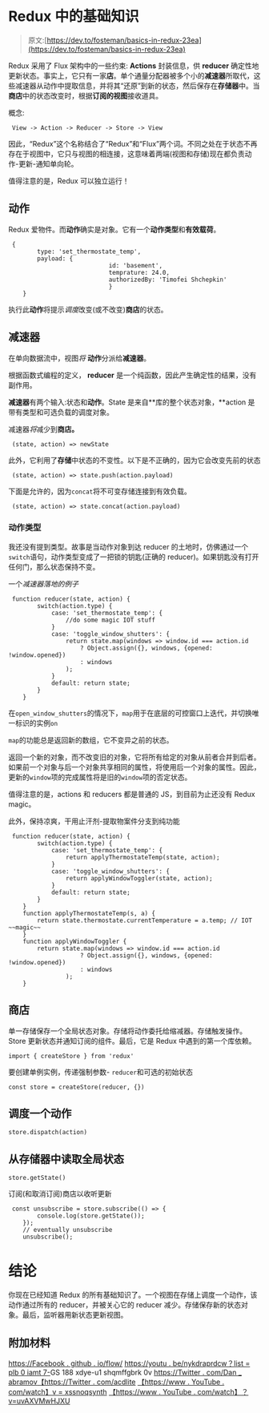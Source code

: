 # Redux 中的基础知识

> 原文:[https://dev.to/fosteman/basics-in-redux-23ea](https://dev.to/fosteman/basics-in-redux-23ea)

Redux 采用了 Flux 架构中的一些约束: **Actions** 封装信息，供 **reducer** 确定性地更新状态。事实上，它只有一家**店**。单个通量分配器被多个小的**减速器**所取代，这些减速器从动作中提取信息，并将其“还原”到新的状态，然后保存在**存储器**中。当**商店**中的状态改变时，根据**订阅的视图**接收道具。

概念:

```
 View -> Action -> Reducer -> Store -> View 
```

因此，“Redux”这个名称结合了“Redux”和“Flux”两个词。不同之处在于状态不再存在于视图中，它只与视图的相连接，这意味着两端(视图和存储)现在都负责动作-更新-通知单向轮。

值得注意的是，Redux 可以独立运行！

## [](#action)动作

Redux 爱物件。而**动作**确实是对象。它有一个**动作类型**和**有效载荷**。

```
 {
        type: 'set_thermostate_temp',
        payload: {
                            id: 'basement', 
                            temprature: 24.0,
                            authorizedBy: 'Timofei Shchepkin'
                            }
    } 
```

执行此**动作**将提示*调度*改变(或不改变)**商店**的状态。

## [](#reducer)减速器

在单向数据流中，视图*将* **动作**分派给**减速器**。

根据函数式编程的定义， **reducer** 是一个纯函数，因此产生确定性的结果，没有副作用。

**减速器**有两个输入:状态和**动作**。State 是来自**库的整个状态对象，**action 是带有类型和可选负载的调度对象。

减速器*将*减少到**商店。**

```
 (state, action) => newState 
```

此外，它利用了**存储**中状态的不变性。以下是不正确的，因为它会改变先前的状态

```
 (state, action) => state.push(action.payload) 
```

下面是允许的，因为`concat`将不可变存储连接到有效负载。

```
 (state, action) => state.concat(action.payload) 
```

### [](#action-type)动作类型

我还没有提到类型。故事是当动作对象到达 reducer 的土地时，仿佛通过一个`switch`语句，动作类型变成了一把锁的钥匙(正确的 reducer)。如果钥匙没有打开任何门，那么状态保持不变。

一个*减速器落地的例子*

```
 function reducer(state, action) {
        switch(action.type) {
            case: 'set_thermostate_temp': {
                //do some magic IOT stuff
            }
            case: 'toggle_window_shutters': {
                return state.map(windows => window.id === action.id
                    ? Object.assign({}, windows, {opened: !window.opened})
                    : windows 
                );
            }
            default: return state;
        }
    } 
```

在`open_window_shutters`的情况下，`map`用于在底层的可控窗口上迭代，并切换唯一标识的实例`on`

`map`的功能总是返回新的数组，它不变异之前的状态。

返回一个新的对象，而不改变旧的对象，它将所有给定的对象从前者合并到后者。如果前一个对象与后一个对象共享相同的属性，将使用后一个对象的属性。因此，更新的`window`项的完成属性将是旧的`window`项的否定状态。

值得注意的是，actions 和 reducers 都是普通的 JS，到目前为止还没有 Redux magic。

此外，保持凉爽，干用止汗剂-提取物案件分支到纯功能

```
 function reducer(state, action) {
        switch(action.type) {
            case: 'set_thermostate_temp': {
                return applyThermostateTemp(state, action);
            }
            case: 'toggle_window_shutters': {
                return applyWindowToggler(state, action);
            }
            default: return state;
        }
    }
    function applyThermostateTemp(s, a) {
        return state.thermostate.currentTemperature = a.temp; // IOT ~~magic~~
    }
    function applyWindowToggler {
        return state.map(windows => window.id === action.id
                    ? Object.assign({}, windows, {opened: !window.opened})
                    : windows 
                );
    } 
```

## [](#store)商店

单一存储保存一个全局状态对象。存储将动作委托给缩减器。存储触发操作。Store 更新状态并通知订阅的组件。最后，它是 Redux 中遇到的第一个库依赖。

`import { createStore } from 'redux'`

要创建单例实例，传递强制参数- `reducer`和可选的初始状态

`const store = createStore(reducer, {})`

## [](#dispatching-an-action)调度一个**动作**

`store.dispatch(action)`

## [](#reading-global-state-from-the-store)从**存储器中读取全局状态**

`store.getState()`

订阅(和取消订阅)商店以收听更新

```
 const unsubscribe = store.subscribe(() => { 
        console.log(store.getState());
    });
    // eventually unsubscribe
    unsubscribe(); 
```

# [](#conclusion)结论

你现在已经知道 Redux 的所有基础知识了。一个视图在存储上调度一个动作，该动作通过所有的 reducer，并被关心它的 reducer 减少。存储保存新的状态对象。最后，监听器用新状态更新视图。

## [](#additional-material)附加材料

[https://Facebook . github . io/flow/](https://facebook.github.io/flux/)
[https://youtu . be/nykdraprdcw？list = plb 0 iamt 7-](https://youtu.be/nYkdrAPrdcw?list=PLb0IAmt7-)GS 188 xdye-u1 shqmffgbrk 0v
[https://Twitter . com/Dan _ abramov](https://twitter.com/dan_abramov)[【https://Twitter . com/acdlite](https://twitter.com/acdlite) [【https://www . YouTube . com/watch】v = xssnoqsynth](https://www.youtube.com/watch?v=xsSnOQynTHs)
[【https://www . YouTube . com/watch】？v=uvAXVMwHJXU](https://www.youtube.com/watch?v=uvAXVMwHJXU)